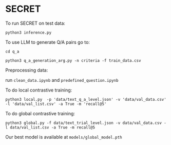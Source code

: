 # SECRET

To run SECRET on test data:

```python3 inference.py```

To use LLM to generate Q/A pairs go to:

```cd q_a```

```python3 q_a_generation_arg.py -n criteria -f train_data.csv```

Preprocessing data:

run ```clean_data.ipynb``` and ```predefined_question.ipynb```

To do local contrastive training:

```python3 local.py  -p 'data/text_q_a_level.json' -v 'data/val_data.csv' -l 'data/val_list.csv' -a True -m 'recall@5'```

To do global contrastive training: 

```python3 global.py -f data/text_trial_level.json -v data/val_data.csv -l data/val_list.csv -a True -m recall@5```

Our best model is available at ```models/global_model.pth```




